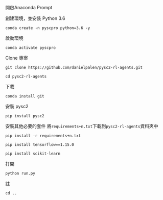 
開啟Anaconda Prompt

創建環境，並安裝 Python 3.6
```
conda create -n pyscpro python=3.6 -y
```
   
啟動環境
 ```
conda activate pyscpro
```
   
Clone 專案
```
git clone https://github.com/danielpalen/pysc2-rl-agents.git
```


```
cd pysc2-rl-agents
```

下載
```
conda install git
```

安裝 pysc2
```
pip install pysc2
```


安裝其他必要的套件
將`requirements+n.txt`下載到`pysc2-rl-agents`資料夾中

```
pip install -r requirements+n.txt
```
```
pip install tensorflow==1.15.0
```
```
pip install scikit-learn
```


打開
```
python run.py
```






註
```
cd ..
```
     
   

     

     
   

